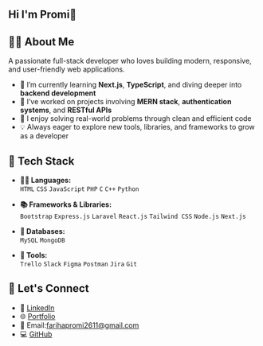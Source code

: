 ## Hi I'm Promi👋

## 👩‍💻 About Me

A passionate full-stack developer who loves building modern, responsive, and user-friendly web applications.

- 🌱 I’m currently learning **Next.js**, **TypeScript**, and diving deeper into **backend development**
- 💼 I’ve worked on projects involving **MERN stack**, **authentication systems**, and **RESTful APIs**
- 🎯 I enjoy solving real-world problems through clean and efficient code
- 💡 Always eager to explore new tools, libraries, and frameworks to grow as a developer

## 🧰 Tech Stack

- **👩‍💻 Languages:**  
  `HTML` `CSS` `JavaScript` `PHP` `C` `C++` `Python`

- **📚 Frameworks & Libraries:**  
  `Bootstrap` `Express.js` `Laravel` `React.js` `Tailwind CSS` `Node.js` `Next.js`

- **💾 Databases:**  
  `MySQL` `MongoDB`

- **🧪 Tools:**  
  `Trello` `Slack` `Figma` `Postman` `Jira` `Git`


## 🤝 Let's Connect



- 💼 [LinkedIn](https://www.linkedin.com/in/fariha-promi-b5baa619b/)
- 🌐 [Portfolio](https://farihapromi.netlify.app/)
- 📧 Email:farihapromi2611@gmail.com
- 💻 [GitHub](https://github.com/farihapromi)

